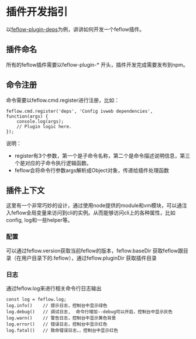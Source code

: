 # 插件开发指引

以[feflow-plugin-deps](https://github.com/iv-web/feflow-plugin-deps)为例，讲讲如何开发一个feflow插件。

## 插件命名
所有的feflow插件需要以feflow-plugin-* 开头，插件开发完成需要发布到npm。

## 命令注册
命令需要以feflow.cmd.register进行注册，比如：

```
feflow.cmd.register('deps', 'Config ivweb dependencies', function(args) {
    console.log(args);
    // Plugin logic here.
});
```

说明：
* register有3个参数，第一个是子命令名称，第二个是命令描述说明信息，第三个是对应的子命令执行逻辑函数。
* feflow会将命令行参数args解析成Object对象，传递给插件处理函数

## 插件上下文
这里有一个非常巧妙的设计，通过使用node提供的module和vm模块，可以通注入feflow全局变量来访问到cli的实例。从而能够访问cli上的各种属性，比如config, log和一些helper等。

### 配置
可以通过feflow.version获取当前feflow的版本，feflow.baseDir 获取feflow跟目录（在用户目录下的.feflow），通过feflow.pluginDir 获取插件目录

### 日志
通过feflow.log来进行相关命令行日志输出

```
const log = feflow.log;
log.info()    // 提示日志，控制台中显示绿色
log.debug()   // 调试日志,  命令行增加--debug可以开启，控制台中显示灰色
log.warn()    // 警告日志，控制台中显示黄色背景
log.error()   // 错误日志，控制台中显示红色
log.fatal()   // 致命错误日志，，控制台中显示红色
```


